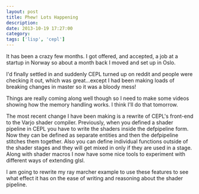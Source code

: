 ```yaml
---
layout: post
title: Phew! Lots Happening
description:
date: 2013-10-19 17:27:00
category:
tags: ['lisp', 'cepl']
---
```


It has been a crazy few months. I got offered, and accepted, a job at a startup in Norway so about a month back I moved and set up in Oslo.

I'd finally settled in and suddenly CEPL turned up on reddit and people were checking it out, which was great...except I had been making loads of breaking changes in master so it was a bloody mess!

Things are really coming along well though so I need to make some videos showing how the memory handling works. I think I'll do that tomorrow.

The most recent change I have been making is a rewrite of CEPL's front-end to the Varjo shader compiler. Previously, when you defined a shader pipeline in CEPL you have to write the shaders inside the defpipeline form. Now they can be defined as separate entities and then the defpipeline stitches them together. Also you can define individual functions outside of the shader stages and they will get mixed in only if they are used in a stage. Along with shader macros I now have some nice tools to experiment with different ways of extending glsl.

I am going to rewrite my ray marcher example to use these features to see what effect it has on the ease of writing and reasoning about the shader pipeline.
